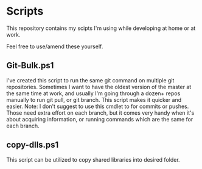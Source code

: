 # Scripts
This repository contains my scipts I'm using while developing at home or at work.

Feel free to use/amend these yourself. 

## Git-Bulk.ps1
I've created this script to run the same git command on multiple git repositories.
Sometimes I want to have the oldest version of the master at the same time at work, and usually I'm going through a dozen+ repos manually to run git pull, or git branch. This script makes it quicker and easier. Note: I don't suggest to use this cmdlet to for commits or pushes. Those need extra effort on each branch, but it comes very handy when it's about acquiring information, or running commands which are the same for each branch. 

## copy-dlls.ps1
This script can be utilized to copy shared libraries into desired folder. 
